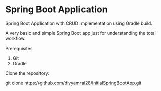 # Spring Boot Application
Spring Boot Application with CRUD implementation using Gradle build.

A very basic and simple Spring Boot app just for understanding the total workflow.

Prerequisites
1) Git
2) Gradle

Clone the repository:

git clone https://github.com/divyamrai28/InitialSpringBootApp.git
